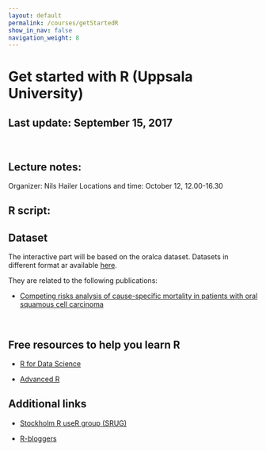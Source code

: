 ```yaml
---
layout: default
permalink: /courses/getStartedR
show_in_nav: false
navigation_weight: 8
---
```


Get started with R (Uppsala University)
========

## Last update: September 15, 2017


<br>

## Lecture notes:


Organizer: Nils Hailer
Locations and time: October 12, 12.00-16.30  



## R script:


## Dataset

The interactive part will be based on the oralca dataset. 
Datasets in different format ar available [here](http://alecri.github.io/data/).

They are related to the following publications:

- [Competing risks analysis of cause-specific mortality in patients with
   oral squamous cell carcinoma](http://www.stats4life.se/docs/comp_risk.pdf)


<br>

## Free resources to help you learn R

- [R for Data Science](http://r4ds.had.co.nz/)

- [Advanced R](http://adv-r.had.co.nz/)


## Additional links

- [Stockholm R useR group (SRUG)](http://www.meetup.com/StockholmR/)

- [R-bloggers](https://www.r-bloggers.com/)
